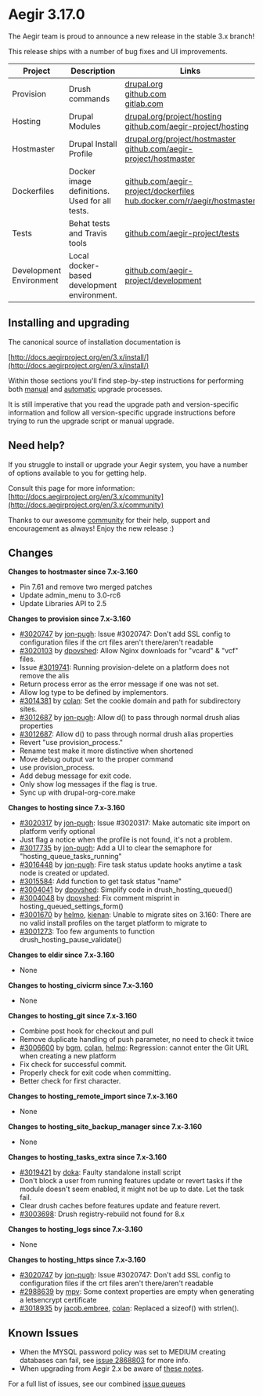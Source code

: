 Aegir 3.17.0
=========

The Aegir team is proud to announce a new release in the stable 3.x branch!

This release ships with a number of bug fixes and UI improvements.



| Project   | Description | Links | Status |
|-----------|------------ |-------------------|--------|
| Provision | Drush commands | [drupal.org](https://www.drupal.org/project/provision) <br /> [github.com](https://github.com/aegir-project/provision) <br /> [gitlab.com](https://gitlab.com/aegir/provision)| [![build status](https://gitlab.com/aegir/provision/badges/7.x-3.x/build.svg)](https://gitlab.com/aegir/provision/)|
| Hosting | Drupal Modules| [drupal.org/project/hosting](https://www.drupal.org/project/hosting) <br /> [github.com/aegir-project/hosting](https://github.com/aegir-project/hosting) | |
| Hostmaster | Drupal Install Profile |[drupal.org/project/hostmaster](https://www.drupal.org/project/hostmaster) <br /> [github.com/aegir-project/hostmaster](https://github.com/aegir-project/hostmaster) | |
| Dockerfiles | Docker image definitions. Used for all tests. | [github.com/aegir-project/dockerfiles](https://github.com/aegir-project/dockerfiles)<br /> [hub.docker.com/r/aegir/hostmaster](https://hub.docker.com/r/aegir/hostmaster) | |
| Tests | Behat tests and Travis tools | [github.com/aegir-project/tests](https://github.com/aegir-project/tests) | |
| Development Environment | Local docker-based development environment. | [github.com/aegir-project/development](https://github.com/aegir-project/development) | [![Build Status](https://travis-ci.org/aegir-project/development.svg?branch=master)](https://travis-ci.org/aegir-project/development) |


Installing and upgrading
------------------------

The canonical source of installation documentation is

[http://docs.aegirproject.org/en/3.x/install/](http://docs.aegirproject.org/en/3.x/install/)

Within those sections you'll find step-by-step instructions for performing both [manual](/install/upgrade/#manual-upgrade) and [automatic](/install/upgrade/#upgrades-with-upgradesh-script) upgrade processes.

It is still imperative that you read the upgrade path and version-specific information and follow all version-specific upgrade instructions before trying to run the upgrade script or manual upgrade.


Need help?
----------

If you struggle to install or upgrade your Aegir system, you have a number of options available to you for getting help.

Consult this page for more information: [http://docs.aegirproject.org/en/3.x/community](http://docs.aegirproject.org/en/3.x/community)

Thanks to our awesome [community](http://docs.aegirproject.org/en/3.x/community) for their help, support and encouragement as always! Enjoy the new release :)


Changes
-------

**Changes to hostmaster since 7.x-3.160**

* Pin 7.61 and remove two merged patches
* Update admin_menu to 3.0-rc6
* Update Libraries API to 2.5


**Changes to provision since 7.x-3.160**

* [#3020747](https://www.drupal.org/node/3020747) by [jon-pugh](/u/jon-pugh): Issue #3020747: Don't add SSL config to configuration files if the crt files aren't there/aren't readable
* [#3020103](https://www.drupal.org/node/3020103) by [dpovshed](/u/dpovshed): Allow Nginx downloads for "vcard" & "vcf" files.
* Issue [#3019741](https://www.drupal.org/node/3019741): Running provision-delete on a platform does not remove the alis
* Return process error as the error message if one was not set.
* Allow log type to be defined by implementors.
* [#3014381](https://www.drupal.org/node/3014381) by [colan](/u/colan): Set the cookie domain and path for subdirectory sites.
* [#3012687](https://www.drupal.org/node/3012687) by [jon-pugh](/u/jon-pugh): Allow d() to pass through normal drush alias properties
* [#3012687](https://www.drupal.org/node/3012687): Allow d() to pass through normal drush alias properties
* Revert "use provision_process."
* Rename test make it more distinctive when shortened
* Move debug output var to the proper command
* use provision_process.
* Add debug message for exit code.
* Only show log messages if the flag is true.
* Sync up with drupal-org-core.make


**Changes to hosting since 7.x-3.160**

* [#3020317](https://www.drupal.org/node/3020317) by [jon-pugh](/u/jon-pugh): Issue #3020317: Make automatic site import on platform verify optional
* Just flag a notice when the profile is not found, it's not a problem.
* [#3017735](https://www.drupal.org/node/3017735) by [jon-pugh](/u/jon-pugh): Add a UI to clear the semaphore for "hosting_queue_tasks_running"
* [#3016448](https://www.drupal.org/node/3016448) by [jon-pugh](/u/jon-pugh): Fire task status update hooks anytime a task node is created or updated.
* [#3015584](https://www.drupal.org/node/3015584): Add function to get task status "name"
* [#3004041](https://www.drupal.org/node/3004041) by [dpovshed](/u/dpovshed): Simplify code in drush_hosting_queued()
* [#3004048](https://www.drupal.org/node/3004048) by [dpovshed](/u/dpovshed): Fix comment misprint in hosting_queued_settings_form()
* [#3001670](https://www.drupal.org/node/3001670) by [helmo](/u/helmo), [kienan](/u/kienan): Unable to migrate sites on 3.160: There are no valid install profiles on the target platform to migrate to
* [#3001273](https://www.drupal.org/node/3001273): Too few arguments to function drush_hosting_pause_validate()


**Changes to eldir since 7.x-3.160**

* None


**Changes to hosting_civicrm since 7.x-3.160**

* None


**Changes to hosting_git since 7.x-3.160**

* Combine post hook for checkout and pull
* Remove duplicate handling of push parameter, no need to check it twice
* [#3006600](https://www.drupal.org/node/3006600) by [bgm](/u/bgm), [colan](/u/colan), [helmo](/u/helmo): Regression: cannot enter the Git URL when creating a new platform
* Fix check for successful commit.
* Properly check for exit code when committing.
* Better check for first character.


**Changes to hosting_remote_import since 7.x-3.160**

* None


**Changes to hosting_site_backup_manager since 7.x-3.160**

* None


**Changes to hosting_tasks_extra since 7.x-3.160**

* [#3019421](https://www.drupal.org/node/3019421) by [doka](/u/doka): Faulty standalone install script
* Don't block a user from running features update or revert tasks if the module doesn't seem enabled, it might not be up to date. Let the task fail.
* Clear drush caches before features update and feature revert.
* [#3003698](https://www.drupal.org/node/3003698): Drush registry-rebuild not found for 8.x


**Changes to hosting_logs since 7.x-3.160**

* None


**Changes to hosting_https since 7.x-3.160**

* [#3020747](https://www.drupal.org/node/3020747) by [jon-pugh](/u/jon-pugh): Issue #3020747: Don't add SSL config to configuration files if the crt files aren't there/aren't readable
* [#2988639](https://www.drupal.org/node/2988639) by [mpv](/u/mpv): Some context properties are empty when generating a letsencrypt certificate
* [#3018935](https://www.drupal.org/node/3018935) by [jacob.embree](/u/jacob.embree), [colan](/u/colan): Replaced a sizeof() with strlen().





Known Issues
------------
* When the MYSQL password policy was set to MEDIUM creating databases can fail, see [issue 2868803](https://www.drupal.org/project/hostmaster/issues/2868803) for more info.
* When upgrading from Aegir 2.x be aware of [these notes](../install/upgrade/#major-upgrade-from-aegir-6x-2x).

For a full list of issues, see our combined [issue queues](https://www.drupal.org/project/issues?projects=provision%2C+hosting%2C+eldir%2C+Hostmaster+%28Aegir%29%2C+Aegir+Hosting+Git%2C+Aegir+Hosting+tasks+extra%2C+Aegir+Hosting+Logs%2C+Hosting+Site+Backup+Manager%2C+Aegir+Hosting+Remote+Import%2C+Aegir+Hosting+CiviCRM)
